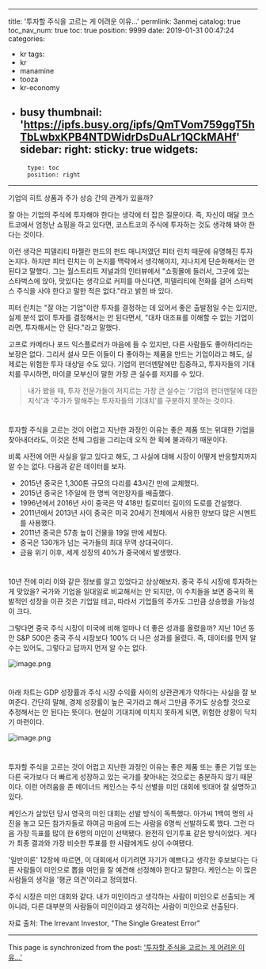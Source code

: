 
---
title: '투자할 주식을 고르는 게 어려운 이유...'
permlink: 3anmej
catalog: true
toc_nav_num: true
toc: true
position: 9999
date: 2019-01-31 00:47:24
categories:
- kr
tags:
- kr
- manamine
- tooza
- kr-economy
- busy
thumbnail: 'https://ipfs.busy.org/ipfs/QmTVom759ggT5hTbLwbxKPB4NTDWidrDsDuALr1QCkMAHf'
sidebar:
    right:
        sticky: true
widgets:
    -
        type: toc
        position: right
---


기업의 히트 상품과 주가 상승 간의 관계가 있을까?

잘 아는 기업의 주식에 투자해야 한다는 생각에 터 잡은 질문이다. 즉, 자신이 매달 코스트코에서 엄청난 쇼핑을 하고 있다면, 코스트코의 주식에 투자하는 것도 생각해 봐야 한다는 것이다.

​이런 생각은 피델리티 마젤란 펀드의 펀드 매니저였던 피터 린치 때문에 유명해진 투자 논지다. 하지만 피터 린치는 이 논지를 맥락에서 생각해야지, 지나치게 단순화해서는 안된다고 말했다. 그는 월스트리트 저널과의 인터뷰에서 "쇼핑몰에 들러서, 그곳에 있는 스타벅스에 앉아, 맛있다는 생각으로 커피를 마신다면, 피델리티에 전화를 걸어 스타벅스 주식을 사야 한다고 말한 적은 없다."라고 밝힌 바 있다.

​피터 린치는 "잘 아는 기업"이란 투자를 결정하는 데 있어서 좋은 출발점일 수는 있지만, 실제 분석 없이 투자를 결정해서는 안 된다면서, "대차 대조표를 이해할 수 없는 기업이라면, 투자해서는 안 된다."라고 말했다.

고프로 카메라나 포드 익스플로러가 마음에 들 수 있지만, 다른 사람들도 좋아하리라는 보장은 없다. 그리서 설사 모든 이들이 다 좋아하는 제품을 만드는 기업이라고 해도, 실제로는 위험한 투자 대상일 수도 있다. 기업의 펀더멘탈에만 집중하고, 투자자들의 기대치를 무시하면, 마이클 모부신이 말한 가장 큰 실수를 저지를 수 있다.

>내가 봤을 때, 투자 전문가들이 저지르는 가장 큰 실수는 '기업의 펀더멘탈에 대한 지식'과 '주가가 말해주는 투자자들의 기대치'를 구분하지 못하는 것이다.
#
투자할 주식을 고르는 것이 어럽고 지난한 과정인  이유는 좋은 제품 또는 위대한 기업을 찾아내더라도, 이것은 전체 그림을 그리는데 오직 한 획에 불과하기 때문이다. 

​비록 사전에 어떤 사실을 알고 있다고 해도, 그 사실에 대해 시장이 어떻게 반응할지까지 알 수는 없다. 다음과 같은 데이터를 보자.

- 2015년 중국은 1,300톤 규모의 다리를 43시간 만에 교체했다.
- 2015년 중국은 1주일에 한 명씩 억만장자를 배출했다.
- 1996년에서 2016년 사이 중국은 약 418만 킬로미터 길이의 도로를 건설했다.
- 2011년에서 2013년 사이 중국은 미국 20세기 전체에서 사용한 양보다 많은 시멘트를 사용했다.
- 2011년 중국은 57층 높이 건물을 19일 만에 세웠다.
- 중국은 130개가 넘는 국가들의 최대 무역 상대국이다.
- 금융 위기 이후, 세계 성장의 40%가 중국에서 발생했다.
#
10년 전에 미리 이와 같은 정보를 알고 있었다고 상상해보자. 중국 주식 시장에 투자하는 게 맞았을? 국가와 기업을 일대일로 비교해서는 안 되지만, 이 수치들을 보면 중국의 폭발적인 성장을 이끈 것은 기업일 테고, 따라서 기업들의 주가도 그만큼 상승했을 가능성이 크다. 

​그렇다면 중국 주식 시장이 미국에 비해 얼마나 더 좋은 성과를 올렸을까? 지난 10년 동안 S&P 500은 중국 주식 시장보다 100% 더 나은 성과를 올렸다. 즉, 데이터를 먼저 알 수는 있어도, 그렇다고 답까지 먼저 알 수는 없다.

![image.png](https://ipfs.busy.org/ipfs/QmTVom759ggT5hTbLwbxKPB4NTDWidrDsDuALr1QCkMAHf)
#
아래 차트는 GDP 성장률과 주식 시장 수익률 사이의 상관관계가 약하다는 사실을 잘 보여준다. 간단히 말해, 경제 성장률이 높은 국가라고 해서 그만큼 주가도 상승할 것으로 추정해서는 안 된다는 뜻이다. 현실이 기대치에 미치지 못하게 되면, 위험한 상황이 닥치기 마련이다.

![image.png](https://ipfs.busy.org/ipfs/QmV1tdyXVf8wQMbCHHq7bPbCwzgWcVd2UPoZWQvJeRykcd)
#
투자할 주식을 고르는 것이 어럽고 지난한 과정인  이유는 좋은 제품 또는 좋은 기업 또는 다른 국가보다 더 빠르게 성장하고 있는 국가를 찾아내는 것으로는 충분하지 않기 때문이다. 이런 어려움을 존 메이너드 케인스는 주식 선별을 미인 대회에 빗대어 잘 설명하고 있다.

​케인스가 살았던 당시 영국의 미인 대회는 선발 방식이 독특했다. 아가씨 1백여 명의 사진을 놓고 모든 참가자들로 하여금 마음에 드는 사람을 6명씩 선발하도록 했다. 그런 다음 가장 득표를 많이 한 6명의 미인이 선택됐다. 완전히 인기투표 같은 방식이었다. 게다가 최종 결과와 가장 비슷한 투표를 한 사람에게도 상이 수여됐다.

​'일반이론' 12장에 따르면, 이 대회에서 이기려면 자기가 예쁘다고 생각한 후보보다는 다른 사람들이 미인으로 뽑을 여인을 잘 예견해 선정해야 한다고 말한다. 케인스는 이 많은 사람들의 생각을 '평균 의견'이라고 정의했다. 

​주식 시장은 미인 대회와 같다. 내가 미인이라고 생각하는 사람이 미인으로 선출되는 게 아니라, 다른 대부분의 사람들이 미인이라고 생각하는 사람이 미인으로 선출된다.

​자료 출처: The Irrevant Investor, "The Single Greatest Error" 

- - -

This page is synchronized from the post: ['투자할 주식을 고르는 게 어려운 이유...'](https://steemit.com/@pius.pius/3anmej)
